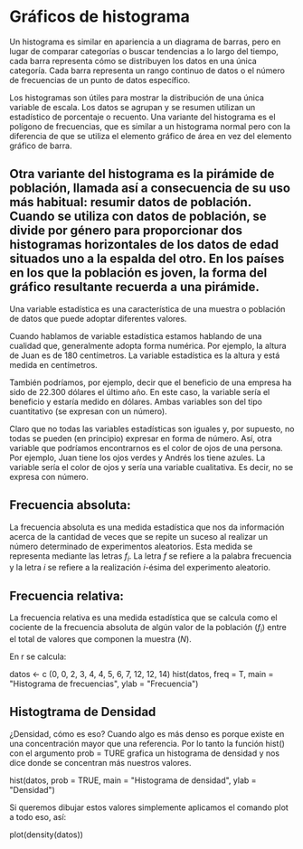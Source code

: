 # Gráficos de histograma

Un histograma es similar en apariencia a un diagrama de barras, pero en lugar de comparar categorías o buscar tendencias a lo largo del tiempo, cada barra representa cómo se distribuyen los datos en una única categoría. Cada barra representa un rango continuo de datos o el número de frecuencias de un punto de datos específico.

Los histogramas son útiles para mostrar la distribución de una única variable de escala.  Los datos se agrupan y se resumen utilizan un estadístico de porcentaje o recuento. Una variante del histograma es el polígono de frecuencias, que es similar a un histograma normal pero con la diferencia de que se utiliza el elemento gráfico de área en vez del elemento gráfico de barra.

Otra variante del histograma es la pirámide de población, llamada así a consecuencia de su uso más habitual: resumir datos de población.
Cuando se utiliza con datos de población, se divide por género para proporcionar dos histogramas horizontales de los datos de edad situados uno a la espalda del otro.
En los países en los que la población es joven, la forma del gráfico resultante recuerda a una pirámide.
------------------------------------------------------------------------------------------------------

Una variable estadística es una característica de una muestra o población de datos que puede adoptar diferentes valores.

Cuando hablamos de variable estadística estamos hablando de una cualidad que, generalmente adopta forma numérica. Por ejemplo, la altura de Juan es de 180 centímetros. La variable estadística es la altura y está medida en centímetros.

También podríamos, por ejemplo, decir que el beneficio de una empresa ha sido de 22.300 dólares el último año. En este caso, la variable sería el beneficio y estaría medido en dólares. Ambas variables son del tipo cuantitativo (se expresan con un número).

Claro que no todas las variables estadísticas son iguales y, por supuesto, no todas se pueden (en principio) expresar en forma de número. Así, otra variable que podríamos encontrarnos es el color de ojos de una persona. Por ejemplo, Juan tiene los ojos verdes y Andrés los tiene azules. La variable sería el color de ojos y sería una variable cualitativa. Es decir, no se expresa con número.

## Frecuencia absoluta:

La frecuencia absoluta es una medida estadística que nos da información acerca de la cantidad de veces que se repite un suceso al realizar un número determinado de experimentos aleatorios. Esta medida se representa mediante las letras $f_i$. La letra $f$ se refiere a la palabra frecuencia y la letra $i$ se refiere a la realización $i$-ésima del experimento aleatorio.

## Frecuencia relativa:

La frecuencia relativa es una medida estadística que se calcula como el cociente de la frecuencia absoluta de algún valor de la población ($f_i$) entre el total de valores que componen la muestra ($N$).

En r se calcula:

datos <- c (0, 0, 2, 3, 4, 4, 5, 6, 7, 12, 12, 14)
hist(datos, freq = T, main = "Histograma de frecuencias", ylab = "Frecuencia")


  
## Histogtrama de Densidad

¿Densidad, cómo es eso? Cuando algo es más denso es porque existe en una concentración mayor que una referencia. Por lo tanto la función hist() con el argumento prob = TURE grafica un histograma de densidad y nos dice donde se concentran más nuestros valores.

hist(datos, prob = TRUE, main = "Histograma de densidad",  ylab = "Densidad")

Si queremos dibujar estos valores simplemente aplicamos el comando plot a todo eso, así:

plot(density(datos))

